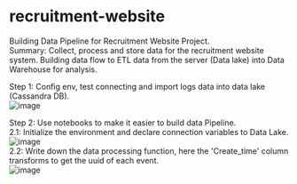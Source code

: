 # recruitment-website
Building Data Pipeline for Recruitment Website Project.  
Summary: Collect, process and store data for the recruitment website system. Building data flow to ETL data from the server
(Data lake) into Data Warehouse for analysis.  

Step 1: Config env, test connecting and import logs data into data lake (Cassandra DB).  
![image](https://github.com/hiepphde/recruitment-website/assets/84515603/3a32536b-7304-4c43-9b94-7d8e1e2986be)

Step 2: Use notebooks to make it easier to build data Pipeline.  
  2.1: Initialize the environment and declare connection variables to Data Lake.  
  ![image](https://github.com/hiepphde/recruitment-website/assets/84515603/4dabc4da-0ae1-4ede-8ae7-3607a8112d36)  
  2.2: Write down the data processing function, here the 'Create_time' column transforms to get the uuid of each event.  
  ![image](https://github.com/hiepphde/recruitment-website/assets/84515603/1cf7da53-644d-4a78-932b-af2e67a92b37)

